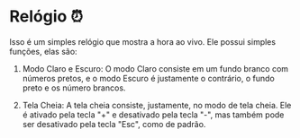 # Relógio ⏰
Isso é um simples relógio que mostra a hora ao vivo. Ele possui simples funções, elas são:
1. Modo Claro e Escuro:
O modo Claro consiste em um fundo branco com números pretos,
e o modo Escuro é justamente o contrário, o fundo preto e os
número brancos.

2. Tela Cheia:
A tela cheia consiste, justamente, no modo de tela cheia. Ele
é ativado pela tecla "+" e desativado pela tecla "-", mas
também pode ser desativado pela tecla "Esc", como de padrão.
